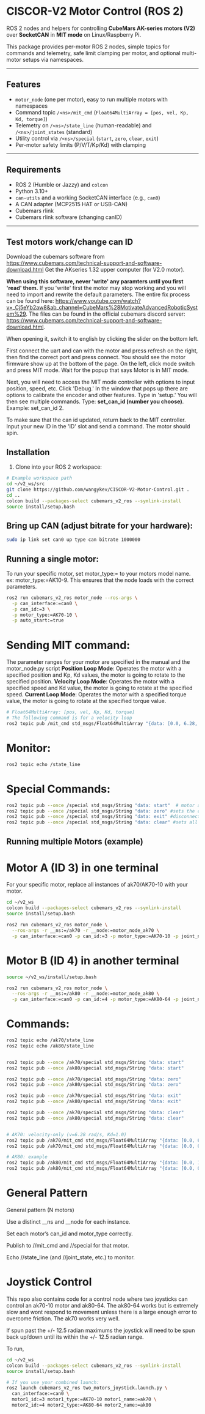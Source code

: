 # CISCOR-V2 Motor Control (ROS 2)

ROS 2 nodes and helpers for controlling **CubeMars AK-series motors (V2)** over **SocketCAN** in **MIT mode** on Linux/Raspberry Pi.

This package provides per-motor ROS 2 nodes, simple topics for commands and telemetry, safe limit clamping per motor, and optional multi-motor setups via namespaces.

---

## Features

- `motor_node` (one per motor), easy to run multiple motors with namespaces
- Command topic `/<ns>/mit_cmd` (`Float64MultiArray = [pos, vel, Kp, Kd, torque]`)
- Telemetry on `/<ns>/state_line` (human-readable) and `/<ns>/joint_states` (standard)
- Utility control via `/<ns>/special` (`start`, `zero`, `clear`, `exit`)
- Per-motor safety limits (P/V/T/Kp/Kd) with clamping

---

## Requirements

- ROS 2 (Humble or Jazzy) and `colcon`
- Python 3.10+
- `can-utils` and a working SocketCAN interface (e.g., `can0`)
- A CAN adapter (MCP2515 HAT or USB-CAN)
- Cubemars rlink
- Cubemars rlink software (changing canID)
---


## Test motors work/change can ID
Download the cubemars software from https://www.cubemars.com/technical-support-and-software-download.html
Get the AKseries 1.32 upper computer (for V2.0 motor). 

**When using this software, never 'write' any paramters until you first 'read' them.** If you 'write' first the motor may stop working and you will need to import and rewrite the default parameters. The entire fix process can be found here: https://www.youtube.com/watch?v=_Cj5eYb2aw8&ab_channel=CubeMars%28MotivateAdvancedRoboticSystem%29. The files can be found in the official cubemars discord server: https://www.cubemars.com/technical-support-and-software-download.html.

When opening it, switch it to english by clicking the slider on the bottom left. 

First connect the uart and can with the motor and press refresh on the right, then find the correct port and press connect. You should see the motor firmware show up at the bottom of the page. On the left, click mode switch and press MIT mode. Wait for the popup that says Motor is in MIT mode. 

Next, you will need to access the MIT mode controller with options to input position, speed, etc. Click 'Debug.' In the window that pops up there are options to calibrate the encoder and other features. Type in 'setup.' You will then see multiple commands. Type: **set_can_id (number you choose)**. Example: set_can_id 2. 

To make sure that the can id updated, return back to the MIT controller. Input your new ID in the 'ID' slot and send a command. The motor should spin.

## Installation

1) Clone into your ROS 2 workspace:

```bash
# Example workspace path
cd ~/v2_ws/src
git clone https://github.com/wangykev/CISCOR-V2-Motor-Control.git .
cd ..
colcon build --packages-select cubemars_v2_ros --symlink-install
source install/setup.bash
```

## Bring up CAN (adjust bitrate for your hardware):

```bash
sudo ip link set can0 up type can bitrate 1000000
```


## Running a single motor:
To run your specific motor, set motor_type:= to your motors model name. ex: motor_type:=AK10-9. This ensures that the node loads with the correct parameters. 
```bash 
ros2 run cubemars_v2_ros motor_node --ros-args \
  -p can_interface:=can0 \
  -p can_id:=3 \
  -p motor_type:=AK70-10 \
  -p auto_start:=true
```

# Sending MIT command:
The parameter ranges for your motor are specified in the manual and the motor_node.py script
**Position Loop Mode**: Operates the motor with a specified position and Kp, Kd values, the motor
is going to rotate to the specified position. 
**Velocity Loop Mode**: Operates the motor with a specified speed and Kd value, the motor is going to rotate at the specified speed. 
**Current Loop Mode**: Operates the motor with a specified torque value, the motor is going to rotate at the specified torque value.
```bash
# Float64MultiArray: [pos, vel, Kp, Kd, torque]
# The following command is for a velocity loop
ros2 topic pub /mit_cmd std_msgs/Float64MultiArray "{data: [0.0, 6.28, 0.0, 1.0, 0.0]}"
```


# Monitor: 
```bash
ros2 topic echo /state_line
```


# Special Commands:
```bash
ros2 topic pub --once /special std_msgs/String "data: start"  # motor automatically starts when you open the node, if you call exit, you must call start before you can control the motor again. You can set the values before you give it the start command. Once started the motor should emit a small hum. 
ros2 topic pub --once /special std_msgs/String "data: zero" #sets the current position to the 0 position
ros2 topic pub --once /special std_msgs/String "data: exit" #disconnects the motor from recieving can commands
ros2 topic pub --once /special std_msgs/String "data: clear" #sets all the values on the motor to 0
```


## Running multiple Motors (example)

# Motor A (ID 3) in one terminal
For your specific motor, replace all instances of ak70/AK70-10 with your motor. 
```bash
cd ~/v2_ws
colcon build --packages-select cubemars_v2_ros --symlink-install
source install/setup.bash

ros2 run cubemars_v2_ros motor_node \
  --ros-args -r __ns:=/ak70 -r __node:=motor_node_ak70 \
  -p can_interface:=can0 -p can_id:=3 -p motor_type:=AK70-10 -p joint_name:=ak70

```


# Motor B (ID 4) in another terminal 
```Bash
source ~/v2_ws/install/setup.bash

ros2 run cubemars_v2_ros motor_node \
  --ros-args -r __ns:=/ak80 -r __node:=motor_node_ak80 \
  -p can_interface:=can0 -p can_id:=4 -p motor_type:=AK80-64 -p joint_name:=ak80

```
# Commands:
```bash
ros2 topic echo /ak70/state_line
ros2 topic echo /ak80/state_line


ros2 topic pub --once /ak70/special std_msgs/String "data: start"
ros2 topic pub --once /ak80/special std_msgs/String "data: start"

ros2 topic pub --once /ak70/special std_msgs/String "data: zero"
ros2 topic pub --once /ak80/special std_msgs/String "data: zero"

ros2 topic pub --once /ak70/special std_msgs/String "data: exit"
ros2 topic pub --once /ak80/special std_msgs/String "data: exit"

ros2 topic pub --once /ak70/special std_msgs/String "data: clear"
ros2 topic pub --once /ak80/special std_msgs/String "data: clear"


# AK70: velocity-only (v=6.28 rad/s, Kd=1.0)
ros2 topic pub /ak70/mit_cmd std_msgs/Float64MultiArray "{data: [0.0, 6.28, 0.0, 1.0, 0.0]}"
ros2 topic pub /ak70/mit_cmd std_msgs/Float64MultiArray "{data: [0.0, 0.0, 0.0, 0.0, 0.0]}"

# AK80: example
ros2 topic pub /ak80/mit_cmd std_msgs/Float64MultiArray "{data: [0.0, 1.0, 0.0, 0.8, 0.0]}"
ros2 topic pub /ak80/mit_cmd std_msgs/Float64MultiArray "{data: [0.0, 0.0, 0.0, 0.0, 0.0]}"
```

# General Pattern 
General pattern (N motors)

Use a distinct __ns and __node for each instance.

Set each motor’s can_id and motor_type correctly.

Publish to /<ns>/mit_cmd and /<ns>/special for that motor.

Echo /<ns>/state_line (and /<ns>/joint_state, etc.) to monitor.



# Joystick Control

This repo also contains code for a control node where two joysticks can control an ak70-10 motor and ak80-64. The ak80-64 works but is extremely slow and wont respond to movement unless there is a large enough error to overcome friction. The ak70 works very well.

If spun past the +/- 12.5 radian maximums the joystick will need to be spun back up/down until its within the +/- 12.5 radian range. 

To run, 
```bash
cd ~/v2_ws
colcon build --packages-select cubemars_v2_ros --symlink-install
source install/setup.bash

# If you use your combined launch:
ros2 launch cubemars_v2_ros two_motors_joystick.launch.py \
  can_interface:=can0 \
  motor1_id:=3 motor1_type:=AK70-10 motor1_name:=ak70 \
  motor2_id:=4 motor2_type:=AK80-64 motor2_name:=ak80
```

